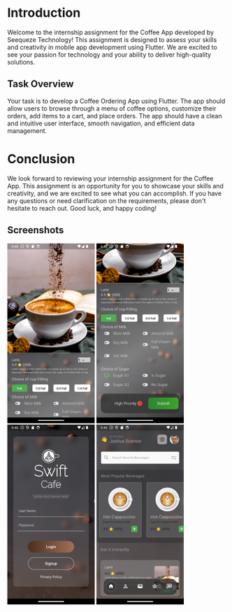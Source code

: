 # Introduction

Welcome to the internship assignment for the Coffee App developed by Seequeze Technology! This assignment is designed to assess your skills and creativity in mobile app development using Flutter. We are excited to see your passion for technology and your ability to deliver high-quality solutions.

## Task Overview

Your task is to develop a Coffee Ordering App using Flutter. The app should allow users to browse through a menu of coffee options, customize their orders, add items to a cart, and place orders. The app should have a clean and intuitive user interface, smooth navigation, and efficient data management.

# Conclusion

We look forward to reviewing your internship assignment for the Coffee App. This assignment is an opportunity for you to showcase your skills and creativity, and we are excited to see what you can accomplish. If you have any questions or need clarification on the requirements, please don't hesitate to reach out. Good luck, and happy coding!

## Screenshots

   <img src="screenshots/_%20(1).png" alt="Image Description" width="200">
   <img src="screenshots/_%20(2).png" alt="Image Description" width="200">
   <img src="screenshots/_%20(3).png" alt="Image Description" width="200">
   <img src="screenshots/_%20(4).png" alt="Image Description" width="200">
